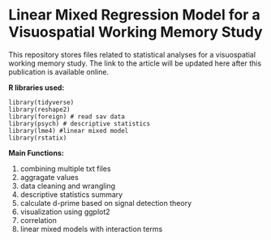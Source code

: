# Linear Mixed Regression Model for a Visuospatial Working Memory Study

This repository stores files related to statistical analyses for a visuospatial working memory study. 
The link to the article will be updated here after this publication is available online. 

 **R libraries used:**
```
library(tidyverse)
library(reshape2)
library(foreign) # read sav data
library(psych) # descriptive statistics
library(lme4) #linear mixed model
library(rstatix)
```

**Main Functions:**
 1. combining multiple txt files
 2. aggragate values
 3. data cleaning and wrangling
 4. descriptive statistics summary
 5. calculate d-prime based on signal detection theory
 6. visualization using ggplot2
 7. correlation
 6. linear mixed models with interaction terms
